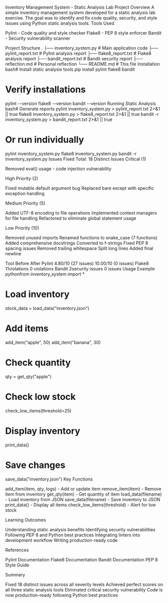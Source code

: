 Inventory Management System - Static Analysis Lab
Project Overview
A simple inventory management system developed for a static analysis lab exercise. The goal was to identify and fix code quality, security, and style issues using Python static analysis tools.
Tools Used

Pylint - Code quality and style checker
Flake8 - PEP 8 style enforcer
Bandit - Security vulnerability scanner

Project Structure
.
├── inventory_system.py      # Main application code
├── pylint_report.txt        # Pylint analysis report
├── flake8_report.txt        # Flake8 analysis report
├── bandit_report.txt        # Bandit security report
├── reflection.md            # Personal reflection
└── README.md               # This file
Installation
bash# Install static analysis tools
pip install pylint flake8 bandit

# Verify installations
pylint --version
flake8 --version
bandit --version
Running Static Analysis
bash# Generate reports
pylint inventory_system.py > pylint_report.txt 2>&1 || true
flake8 inventory_system.py > flake8_report.txt 2>&1 || true
bandit -r inventory_system.py > bandit_report.txt 2>&1 || true

# Or run individually
pylint inventory_system.py
flake8 inventory_system.py
bandit -r inventory_system.py
Issues Fixed
Total: 18 Distinct Issues
Critical (1)

Removed eval() usage - code injection vulnerability

High Priority (2)

Fixed mutable default argument bug
Replaced bare except with specific exception handling

Medium Priority (5)

Added UTF-8 encoding to file operations
Implemented context managers for file handling
Refactored to eliminate global statement usage

Low Priority (10)

Removed unused imports
Renamed functions to snake_case (7 functions)
Added comprehensive docstrings
Converted to f-strings
Fixed PEP 8 spacing issues
Removed trailing whitespace
Split long lines
Added final newline

Tool           Before                      After
Pylint        4.80/10 (27 issues)         10.00/10 (0 issues)
Flake8         11violations                0 violations
Bandit         2security issues            0 issues
Usage Example
pythonfrom inventory_system import *

# Load inventory
stock_data = load_data("inventory.json")

# Add items
add_item("apple", 50)
add_item("banana", 30)

# Check quantity
qty = get_qty("apple")

# Check low stock
check_low_items(threshold=25)

# Display inventory
print_data()

# Save changes
save_data("inventory.json")
Key Functions

add_item(item, qty, logs) - Add or update item
remove_item(item) - Remove item from inventory
get_qty(item) - Get quantity of item
load_data(filename) - Load inventory from JSON
save_data(filename) - Save inventory to JSON
print_data() - Display all items
check_low_items(threshold) - Alert for low stock

Learning Outcomes

Understanding static analysis benefits
Identifying security vulnerabilities
Following PEP 8 and Python best practices
Integrating linters into development workflow
Writing production-ready code

References

Pylint Documentation
Flake8 Documentation
Bandit Documentation
PEP 8 Style Guide

Summary

Fixed 18 distinct issues across all severity levels
Achieved perfect scores on all three static analysis tools
Eliminated critical security vulnerability
Code is now production-ready following Python best practices
